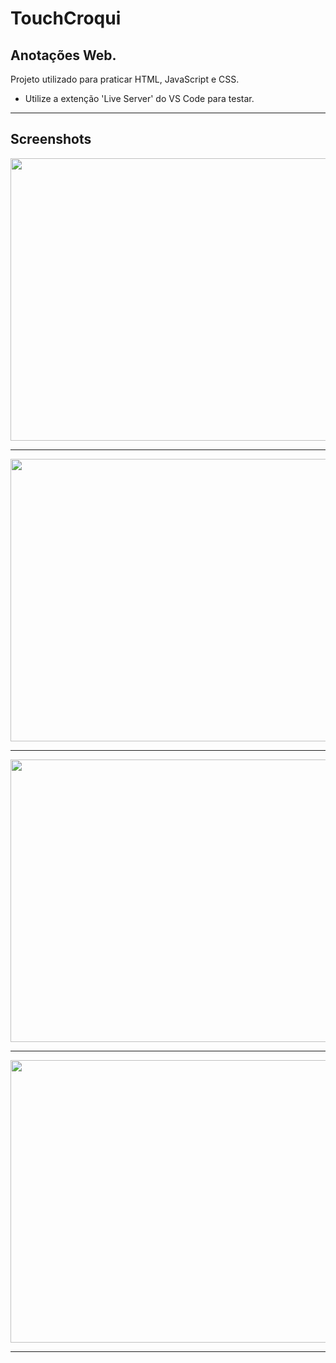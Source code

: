 TouchCroqui
===================================
## Anotações Web.

Projeto utilizado para praticar HTML, JavaScript e CSS.  
* Utilize a extenção 'Live Server' do VS Code para testar.
  
-------
## **Screenshots**  

<img src="https://github.com/brsan7/Touch/blob/master/Screenshots/Screenshot_1.png" height="452" width="800" >  
  
-------  
<img src="https://github.com/brsan7/Touch/blob/master/Screenshots/Screenshot_2.png" height="452" width="800" >  
  
-------  
<img src="https://github.com/brsan7/Touch/blob/master/Screenshots/Screenshot_3.png" height="452" width="800" >  
  
-------  
<img src="https://github.com/brsan7/Touch/blob/master/Screenshots/Screenshot_4.png" height="452" width="800" >  
  
-------  